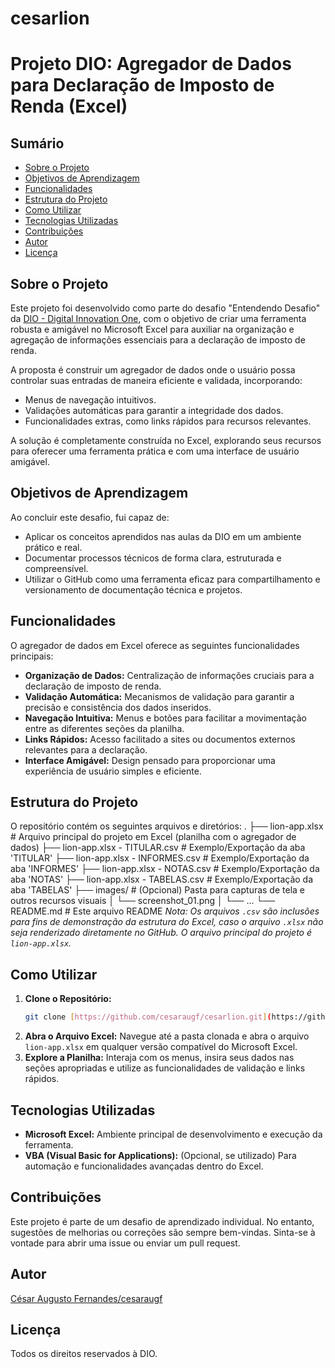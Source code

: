 # cesarlion
# Projeto DIO: Agregador de Dados para Declaração de Imposto de Renda (Excel)

## Sumário
- [Sobre o Projeto](#sobre-o-projeto)
- [Objetivos de Aprendizagem](#objetivos-de-aprendizagem)
- [Funcionalidades](#funcionalidades)
- [Estrutura do Projeto](#estrutura-do-projeto)
- [Como Utilizar](#como-utilizar)
- [Tecnologias Utilizadas](#tecnologias-utilizadas)
- [Contribuições](#contribuições)
- [Autor](#autor)
- [Licença](#licença)

## Sobre o Projeto

Este projeto foi desenvolvido como parte do desafio "Entendendo Desafio" da [DIO - Digital Innovation One](https://www.dio.me/), com o objetivo de criar uma ferramenta robusta e amigável no Microsoft Excel para auxiliar na organização e agregação de informações essenciais para a declaração de imposto de renda.

A proposta é construir um agregador de dados onde o usuário possa controlar suas entradas de maneira eficiente e validada, incorporando:
- Menus de navegação intuitivos.
- Validações automáticas para garantir a integridade dos dados.
- Funcionalidades extras, como links rápidos para recursos relevantes.

A solução é completamente construída no Excel, explorando seus recursos para oferecer uma ferramenta prática e com uma interface de usuário amigável.

## Objetivos de Aprendizagem

Ao concluir este desafio, fui capaz de:
- Aplicar os conceitos aprendidos nas aulas da DIO em um ambiente prático e real.
- Documentar processos técnicos de forma clara, estruturada e compreensível.
- Utilizar o GitHub como uma ferramenta eficaz para compartilhamento e versionamento de documentação técnica e projetos.

## Funcionalidades

O agregador de dados em Excel oferece as seguintes funcionalidades principais:

- **Organização de Dados:** Centralização de informações cruciais para a declaração de imposto de renda.
- **Validação Automática:** Mecanismos de validação para garantir a precisão e consistência dos dados inseridos.
- **Navegação Intuitiva:** Menus e botões para facilitar a movimentação entre as diferentes seções da planilha.
- **Links Rápidos:** Acesso facilitado a sites ou documentos externos relevantes para a declaração.
- **Interface Amigável:** Design pensado para proporcionar uma experiência de usuário simples e eficiente.

## Estrutura do Projeto

O repositório contém os seguintes arquivos e diretórios:
.
├── lion-app.xlsx             # Arquivo principal do projeto em Excel (planilha com o agregador de dados)
├── lion-app.xlsx - TITULAR.csv    # Exemplo/Exportação da aba 'TITULAR'
├── lion-app.xlsx - INFORMES.csv   # Exemplo/Exportação da aba 'INFORMES'
├── lion-app.xlsx - NOTAS.csv      # Exemplo/Exportação da aba 'NOTAS'
├── lion-app.xlsx - TABELAS.csv    # Exemplo/Exportação da aba 'TABELAS'
├── images/                   # (Opcional) Pasta para capturas de tela e outros recursos visuais
│   └── screenshot_01.png
│   └── ...
└── README.md                 # Este arquivo README
*Nota: Os arquivos `.csv` são inclusões para fins de demonstração da estrutura do Excel, caso o arquivo `.xlsx` não seja renderizado diretamente no GitHub. O arquivo principal do projeto é `lion-app.xlsx`.*

## Como Utilizar

1.  **Clone o Repositório:**
    ```bash
    git clone [https://github.com/cesaraugf/cesarlion.git](https://github.com/cesaraugf/cesarlion.git)
    ```
2.  **Abra o Arquivo Excel:**
    Navegue até a pasta clonada e abra o arquivo `lion-app.xlsx` em qualquer versão compatível do Microsoft Excel.
3.  **Explore a Planilha:**
    Interaja com os menus, insira seus dados nas seções apropriadas e utilize as funcionalidades de validação e links rápidos.

## Tecnologias Utilizadas

-   **Microsoft Excel:** Ambiente principal de desenvolvimento e execução da ferramenta.
-   **VBA (Visual Basic for Applications):** (Opcional, se utilizado) Para automação e funcionalidades avançadas dentro do Excel.

## Contribuições

Este projeto é parte de um desafio de aprendizado individual. No entanto, sugestões de melhorias ou correções são sempre bem-vindas. Sinta-se à vontade para abrir uma issue ou enviar um pull request.

## Autor

[César Augusto Fernandes/cesaraugf](https://github.com/cesaraugf)

## Licença

Todos os direitos reservados à DIO.
